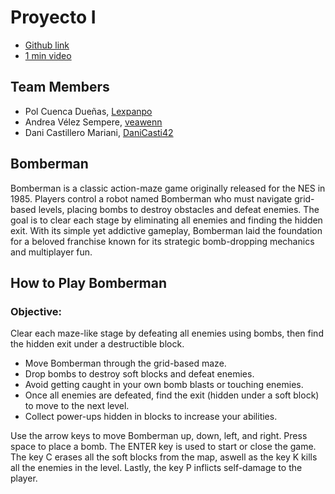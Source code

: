 # Proyecto I
* [Github link](https://github.com/Lexpanpo/Proyecto1_Bomberman)
* [1 min video](https://youtu.be/qd4kzFKo_zM](https://youtu.be/6VbNzwcDbOw))

## Team Members
* Pol Cuenca Dueñas, [Lexpanpo](https://github.com/Lexpanpo)
* Andrea Vélez Sempere, [veawenn](https://github.com/veawenn)
* Dani Castillero Mariani, [DaniCasti42](https://github.com/DaniCasti42)

## Bomberman
Bomberman is a classic action-maze game originally released for the NES in 1985. Players control a robot named Bomberman who must navigate grid-based levels, placing bombs to destroy obstacles and defeat enemies. The goal is to clear each stage by eliminating all enemies and finding the hidden exit. With its simple yet addictive gameplay, Bomberman laid the foundation for a beloved franchise known for its strategic bomb-dropping mechanics and multiplayer fun.

## How to Play Bomberman
### Objective:
Clear each maze-like stage by defeating all enemies using bombs, then find the hidden exit under a destructible block.
* Move Bomberman through the grid-based maze.
* Drop bombs to destroy soft blocks and defeat enemies.
* Avoid getting caught in your own bomb blasts or touching enemies.
* Once all enemies are defeated, find the exit (hidden under a soft block) to move to the next level.
* Collect power-ups hidden in blocks to increase your abilities.

Use the arrow keys to move Bomberman up, down, left, and right. 
Press space to place a bomb. The ENTER key is used to start or close the game.
The key C erases all the soft blocks from the map, aswell as the key K kills all the enemies in the level. Lastly, the key P inflicts self-damage to the player.

